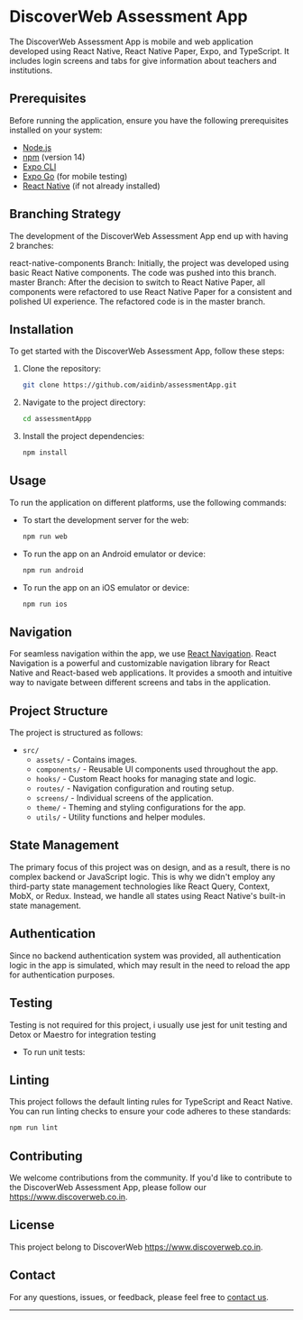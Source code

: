 # DiscoverWeb Assessment App

The DiscoverWeb Assessment App is mobile and web application developed using React Native, React Native Paper, Expo, and TypeScript. 
It includes login screens and tabs for give information about teachers and institutions.  

## Prerequisites

Before running the application, ensure you have the following prerequisites installed on your system:

- [Node.js](https://nodejs.org/)
- [npm](https://www.npmjs.com/) (version 14)
- [Expo CLI](https://docs.expo.dev/get-started/installation/)
- [Expo Go](https://expo.dev/client) (for mobile testing)
- [React Native](https://reactnative.dev/docs/environment-setup) (if not already installed)

## Branching Strategy

The development of the DiscoverWeb Assessment App end up with having 2 branches:

react-native-components Branch: Initially, the project was developed using basic React Native components. The code was pushed into this branch.
master Branch: After the decision to switch to React Native Paper, all components were refactored to use React Native Paper for a consistent and polished UI experience. The refactored code is in the master branch.

## Installation

To get started with the DiscoverWeb Assessment App, follow these steps:

1. Clone the repository:

   ```bash
   git clone https://github.com/aidinb/assessmentApp.git
   ```

2. Navigate to the project directory:

   ```bash
   cd assessmentAppp
   ```

3. Install the project dependencies:

   ```bash
   npm install
   ```

## Usage

To run the application on different platforms, use the following commands:

- To start the development server for the web:

  ```bash
  npm run web
  ```

- To run the app on an Android emulator or device:

  ```bash
  npm run android
  ```

- To run the app on an iOS emulator or device:

  ```bash
  npm run ios
  ```

## Navigation

For seamless navigation within the app, we use [React Navigation](https://reactnavigation.org/). React Navigation is a powerful and customizable navigation library for React Native and React-based web applications. It provides a smooth and intuitive way to navigate between different screens and tabs in the application.

## Project Structure

The project is structured as follows:

- `src/`
    - `assets/` - Contains images.
    - `components/` - Reusable UI components used throughout the app.
    - `hooks/` - Custom React hooks for managing state and logic.
    - `routes/` - Navigation configuration and routing setup.
    - `screens/` - Individual screens of the application.
    - `theme/` - Theming and styling configurations for the app.
    - `utils/` - Utility functions and helper modules.
## State Management

The primary focus of this project was on design, and as a result, there is no complex backend or JavaScript logic. This is why we didn't employ any third-party state management technologies like React Query, Context, MobX, or Redux. Instead, we handle all states using React Native's built-in state management.

## Authentication

Since no backend authentication system was provided, all authentication logic in the app is simulated, which may result in the need to reload the app for authentication purposes.

## Testing

Testing is not required for this project, i usually use jest for unit testing 
and Detox or Maestro for integration testing
- To run unit tests:


## Linting

This project follows the default linting rules for TypeScript and React Native. You can run linting checks to ensure your code adheres to these standards:

```bash
npm run lint
```

## Contributing

We welcome contributions from the community. If you'd like to contribute to the DiscoverWeb Assessment App, please follow our https://www.discoverweb.co.in.

## License

This project belong to DiscoverWeb https://www.discoverweb.co.in.

## Contact

For any questions, issues, or feedback, please feel free to [contact us](mailto:aidin.b2009@gmail.com.com).

---
